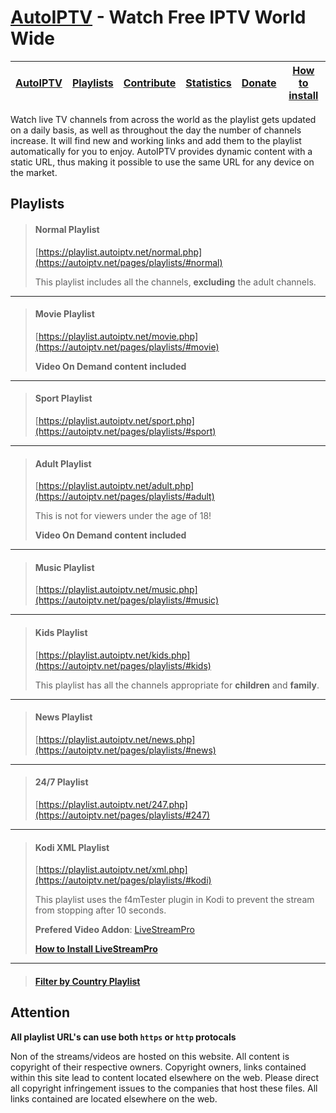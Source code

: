 # [AutoIPTV](https://autoiptv.net) - Watch Free IPTV World Wide

| [AutoIPTV](https://autoiptv.net) | [Playlists](https://autoiptv.net/pages/playlists) | [Contribute](https://autoiptv.net/pages/contribute) | [Statistics](https://autoiptv.net/pages/statistics) | [Donate](https://autoiptv.net/pages/donate) | [How to install](https://autoiptv.net/pages/setup) |
| ---- | ---- | ---- | ---- | ---- | ---- |

Watch live TV channels from across the world as the playlist gets updated on a daily basis, as well as throughout the day the number of channels increase. It will find new and working links and add them to the playlist automatically for you to enjoy. AutoIPTV provides dynamic content with a static URL, thus making it possible to use the same URL for any device on the market.

## Playlists

> #### Normal Playlist
> [https://playlist.autoiptv.net/normal.php](https://autoiptv.net/pages/playlists/#normal)
>
> This playlist includes all the channels, **excluding** the adult channels.

----

> #### Movie Playlist
> [https://playlist.autoiptv.net/movie.php](https://autoiptv.net/pages/playlists/#movie)
>
> **Video On Demand content included**

----

> #### Sport Playlist
> [https://playlist.autoiptv.net/sport.php](https://autoiptv.net/pages/playlists/#sport)

----

> #### Adult Playlist
> [https://playlist.autoiptv.net/adult.php](https://autoiptv.net/pages/playlists/#adult)
>
> This is not for viewers under the age of 18!
>
> **Video On Demand content included**

----

> #### Music Playlist
> [https://playlist.autoiptv.net/music.php](https://autoiptv.net/pages/playlists/#music)

----

> #### Kids Playlist
> [https://playlist.autoiptv.net/kids.php](https://autoiptv.net/pages/playlists/#kids)
>
> This playlist has all the channels appropriate for **children** and **family**.

----

> #### News Playlist
> [https://playlist.autoiptv.net/news.php](https://autoiptv.net/pages/playlists/#news)

----

> #### 24/7 Playlist
> [https://playlist.autoiptv.net/247.php](https://autoiptv.net/pages/playlists/#247)

----

> #### Kodi XML Playlist
> [https://playlist.autoiptv.net/xml.php](https://autoiptv.net/pages/playlists/#kodi)
>
> This playlist uses the f4mTester plugin in Kodi to prevent the stream from stopping after 10 seconds.
>
> **Prefered Video Addon**: [LiveStreamPro](https://kodi-addons.club/addon/plugin.video.live.streamspro/)
>
> **[How to Install LiveStreamPro](https://autoiptv.net/pages/setup/#kodi)**

----

> #### [Filter by Country Playlist](https://autoiptv.net/pages/playlists/#country)

## Attention

**All playlist URL's can use both `https` or `http` protocals**

Non of the streams/videos are hosted on this website. All content is copyright of their respective owners. Copyright owners, links contained within this site lead to content located elsewhere on the web. Please direct all copyright infringement issues to the companies that host these files. All links contained are located elsewhere on the web.
